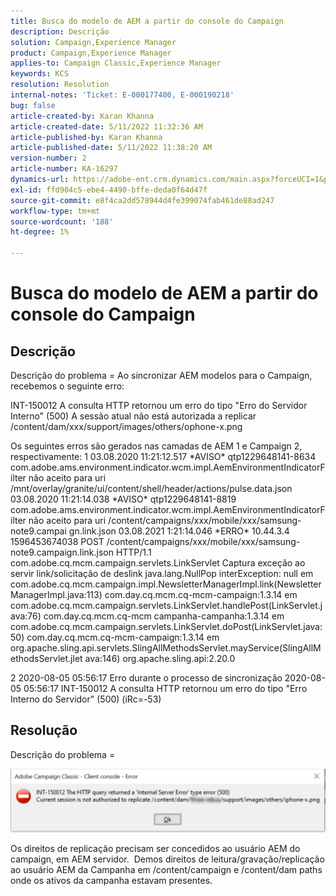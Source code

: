 ```yaml
---
title: Busca do modelo de AEM a partir do console do Campaign
description: Descrição
solution: Campaign,Experience Manager
product: Campaign,Experience Manager
applies-to: Campaign Classic,Experience Manager
keywords: KCS
resolution: Resolution
internal-notes: 'Ticket: E-000177400, E-000190218'
bug: false
article-created-by: Karan Khanna
article-created-date: 5/11/2022 11:32:36 AM
article-published-by: Karan Khanna
article-published-date: 5/11/2022 11:38:20 AM
version-number: 2
article-number: KA-16297
dynamics-url: https://adobe-ent.crm.dynamics.com/main.aspx?forceUCI=1&pagetype=entityrecord&etn=knowledgearticle&id=4a2fcd0a-1ed1-ec11-a7b5-00224809c556
exl-id: ffd904c5-ebe4-4490-bffe-deda0f64d47f
source-git-commit: e8f4ca2dd578944d4fe399074fab461de88ad247
workflow-type: tm+mt
source-wordcount: '188'
ht-degree: 1%

---
```


# Busca do modelo de AEM a partir do console do Campaign

## Descrição


Descrição do problema = Ao sincronizar AEM modelos para o Campaign, recebemos o seguinte erro:

INT-150012 A consulta HTTP retornou um erro do tipo &quot;Erro do Servidor Interno&quot; (500) A sessão atual não está autorizada a replicar /content/dam/xxx/support/images/others/ophone-x.png

Os seguintes erros são gerados nas camadas de AEM 1 e Campaign 2, respectivamente: 1 03.08.2020 11:21:12.517 \*AVISO\* qtp1229648141-8634 com.adobe.ams.environment.indicator.wcm.impl.AemEnvironmentIndicatorFilter não aceito para uri /mnt/overlay/granite/ui/content/shell/header/actions/pulse.data.json 03.08.2020 11:21:14.038 \*AVISO\* qtp1229648141-8819 com.adobe.ams.environment.indicator.wcm.impl.AemEnvironmentIndicatorFilter não aceito para uri /content/campaigns/xxx/mobile/xxx/samsung-note9.campai gn.link.json 03.08.2021 1:21:14.046 \*ERRO\* 10.44.3.4 1596453674038 POST /content/campaigns/xxx/mobile/xxx/samsung-note9.campaign.link.json HTTP/1.1 com.adobe.cq.mcm.campaign.servlets.LinkServlet Captura exceção ao servir link/solicitação de deslink java.lang.NullPop interException: null em com.adobe.cq.mcm.campaign.impl.NewsletterManagerImpl.link(NewsletterManagerImpl.java:113) com.day.cq.mcm.cq-mcm-campaign:1.3.14 em com.adobe.cq.mcm.campaign.servlets.LinkServlet.handlePost(LinkServlet.java:76) com.day.cq.mcm.cq-mcm campanha-campanha:1.3.14 em com.adobe.cq.mcm.campaign.servlets.LinkServlet.doPost(LinkServlet.java:50) com.day.cq.mcm.cq-mcm-campaign:1.3.14 em org.apache.sling.api.servlets.SlingAllMethodsServlet.mayService(SlingAllMethodsServlet.jlet ava:146) org.apache.sling.api:2.20.0

2 2020-08-05 05:56:17 Erro durante o processo de sincronização 2020-08-05 05:56:17 INT-150012 A consulta HTTP retornou um erro do tipo &quot;Erro Interno do Servidor&quot; (500) (iRc=-53)


## Resolução


Descrição do problema =



![](assets/3da0dec6-1ed1-ec11-a7b5-00224809c556.png)



Os direitos de replicação precisam ser concedidos ao usuário AEM do campaign, em AEM servidor.  Demos direitos de leitura/gravação/replicação ao usuário AEM da Campanha em /content/campaign e /content/dam paths onde os ativos da campanha estavam presentes.
